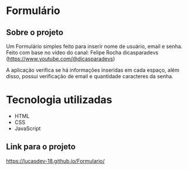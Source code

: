 # Formulário

## Sobre o projeto
Um Formulário simples feito para inserir nome de usuário, email e senha. Feito com base no vídeo do canal: Felipe Rocha dicasparadevs (https://www.youtube.com/@dicasparadevs)

A aplicação verifica se há informações inseridas em cada espaço, além disso, possui verificação de email e quantidade caracteres da senha.

# Tecnologia utilizadas

- HTML
- CSS
- JavaScript

## Link para o projeto

https://lucasdev-18.github.io/Formulario/
